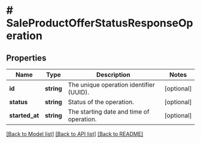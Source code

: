 # # SaleProductOfferStatusResponseOperation

## Properties

Name | Type | Description | Notes
------------ | ------------- | ------------- | -------------
**id** | **string** | The unique operation identifier (UUID). | [optional]
**status** | **string** | Status of the operation. | [optional]
**started_at** | **string** | The starting date and time of operation. | [optional]

[[Back to Model list]](../../README.md#models) [[Back to API list]](../../README.md#endpoints) [[Back to README]](../../README.md)
